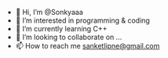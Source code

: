 - 👋 Hi, I’m @Sonkyaaa
- 👀 I’m interested in programming & coding
- 🌱 I’m currently learning C++
- 💞️ I’m looking to collaborate on ...
- 📫 How to reach me sanketlipne@gmail.com

<!---
Sonkyaaa/Sonkyaaa is a ✨ special ✨ repository because its `README.md` (this file) appears on your GitHub profile.
You can click the Preview link to take a look at your changes.
--->

